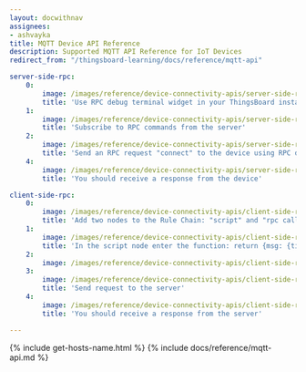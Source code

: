 ```yaml
---
layout: docwithnav
assignees:
- ashvayka
title: MQTT Device API Reference
description: Supported MQTT API Reference for IoT Devices
redirect_from: "/thingsboard-learning/docs/reference/mqtt-api"

server-side-rpc:
    0:
        image: /images/reference/device-connectivity-apis/server-side-rpc-mqtt-1-ce.png
        title: 'Use RPC debug terminal widget in your ThingsBoard instance'
    1:
        image: /images/reference/device-connectivity-apis/server-side-rpc-mqtt-2-ce.png
        title: 'Subscribe to RPC commands from the server'
    2:
        image: /images/reference/device-connectivity-apis/server-side-rpc-mqtt-3-ce.png
        title: 'Send an RPC request "connect" to the device using RPC debug terminal widget'
    4:
        image: /images/reference/device-connectivity-apis/server-side-rpc-mqtt-4-ce.png
        title: 'You should receive a response from the device'

client-side-rpc:
    0:
        image: /images/reference/device-connectivity-apis/client-side-rpc-1-ce.png
        title: 'Add two nodes to the Rule Chain: "script" and "rpc call reply"'
    1:
        image: /images/reference/device-connectivity-apis/client-side-rpc-2-ce.png
        title: 'In the script node enter the function: return {msg: {time:String(new Date())}, metadata: metadata, msgType: msgType};'
    2:
        image: /images/reference/device-connectivity-apis/client-side-rpc-3-ce.png
    3:
        image: /images/reference/device-connectivity-apis/client-side-rpc-mqtt-4-ce.png
        title: 'Send request to the server'
    4:
        image: /images/reference/device-connectivity-apis/client-side-rpc-mqtt-5-ce.png
        title: 'You should receive a response from the server'

---
```


{% include get-hosts-name.html %}
{% include docs/reference/mqtt-api.md %}
